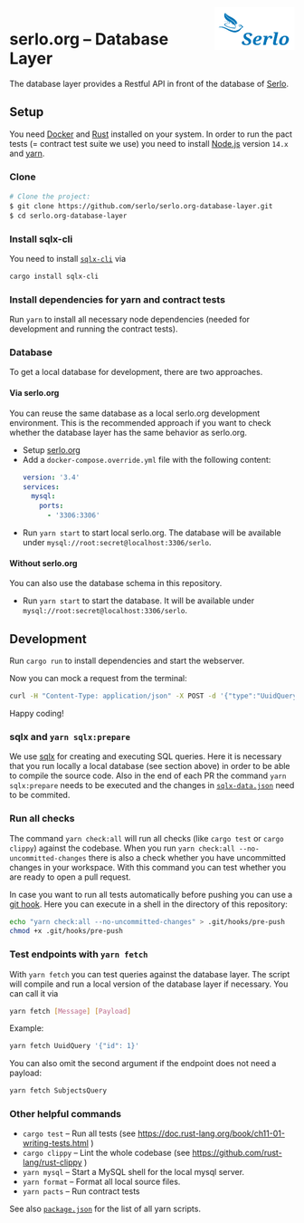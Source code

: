 <img src="https://raw.githubusercontent.com/serlo/frontend/staging/public/_assets/img/serlo-logo-gh.svg" alt="Serlo Logo" title="Serlo" align="right" height="75" />

# serlo.org – Database Layer

The database layer provides a Restful API in front of the database of [Serlo](https://serlo.org/).

## Setup

You need [Docker](https://docs.docker.com/engine/installation/) and [Rust](https://www.rust-lang.org) installed on your system. In order to run the pact tests (= contract test suite we use) you need to install [Node.js](https://nodejs.org/) version `14.x` and [yarn](https://yarnpkg.com/).

### Clone

```sh
# Clone the project:
$ git clone https://github.com/serlo/serlo.org-database-layer.git
$ cd serlo.org-database-layer
```

### Install sqlx-cli

You need to install [`sqlx-cli`](https://github.com/launchbadge/sqlx/tree/master/sqlx-cli) via

```sh
cargo install sqlx-cli
```

### Install dependencies for yarn and contract tests

Run `yarn` to install all necessary node dependencies (needed for development and running the contract tests).

### Database

To get a local database for development, there are two approaches.

#### Via serlo.org

You can reuse the same database as a local serlo.org development environment. This is the recommended approach if you want to check whether the database layer has the same behavior as serlo.org.

- Setup [serlo.org](https://github.com/serlo/serlo.org)
- Add a `docker-compose.override.yml` file with the following content:
  ```yaml
  version: '3.4'
  services:
    mysql:
      ports:
        - '3306:3306'
  ```
- Run `yarn start` to start local serlo.org. The database will be available under `mysql://root:secret@localhost:3306/serlo`.

#### Without serlo.org

You can also use the database schema in this repository.

- Run `yarn start` to start the database. It will be available under `mysql://root:secret@localhost:3306/serlo`.

## Development

Run `cargo run` to install dependencies and start the webserver.

Now you can mock a request from the terminal:

```sh
curl -H "Content-Type: application/json" -X POST -d '{"type":"UuidQuery","payload":{"id":1565}}' http://localhost:8080/
```

Happy coding!

### sqlx and `yarn sqlx:prepare`

We use [sqlx](https://github.com/launchbadge/sqlx) for creating and executing SQL queries. Here it is necessary that you run locally a local database (see section above) in order to be able to compile the source code. Also in the end of each PR the command `yarn sqlx:prepare` needs to be executed and the changes in [`sqlx-data.json`](./sqlx-data.json) need to be commited.

### Run all checks

The command `yarn check:all` will run all checks (like `cargo test` or `cargo clippy`) against the codebase. When you run `yarn check:all --no-uncommitted-changes` there is also a check whether you have uncommitted changes in your workspace. With this command you can test whether you are ready to open a pull request.

In case you want to run all tests automatically before pushing you can use a [git hook](https://git-scm.com/book/en/v2/Customizing-Git-Git-Hooks). Here you can execute in a shell in the directory of this repository:

```sh
echo "yarn check:all --no-uncommitted-changes" > .git/hooks/pre-push
chmod +x .git/hooks/pre-push
```

### Test endpoints with `yarn fetch`

With `yarn fetch` you can test queries against the database layer. The script will compile and run a local version of the database layer if necessary. You can call it via

```sh
yarn fetch [Message] [Payload]
```

Example:

```sh
yarn fetch UuidQuery '{"id": 1}'
```

You can also omit the second argument if the endpoint does not need a payload:

```sh
yarn fetch SubjectsQuery
```

### Other helpful commands

- `cargo test` – Run all tests (see https://doc.rust-lang.org/book/ch11-01-writing-tests.html )
- `cargo clippy` – Lint the whole codebase (see https://github.com/rust-lang/rust-clippy )
- `yarn mysql` – Start a MySQL shell for the local mysql server.
- `yarn format` – Format all local source files.
- `yarn pacts` – Run contract tests

See also [`package.json`](./package.json) for the list of all yarn scripts.
